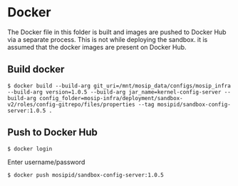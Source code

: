 # Docker

The Docker file in this folder is built and images are pushed to Docker Hub via a separate process. This is not while deploying the sandbox.  it is assumed that the docker images are present on Docker Hub.

## Build docker
```
$ docker build --build-arg git_uri=/mnt/mosip_data/configs/mosip_infra --build-arg version=1.0.5 --build-arg jar_name=kernel-config-server --build-arg config_folder=mosip-infra/deployment/sandbox-v2/roles/config-gitrepo/files/properties --tag mosipid/sandbox-config-server:1.0.5 .
```

## Push to Docker Hub
```
$ docker login
```
Enter username/password
```
$ docker push mosipid/sandbox-config-server:1.0.5
```


